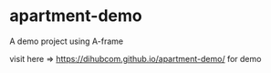 # apartment-demo
A demo project using A-frame

visit here => https://dihubcom.github.io/apartment-demo/ for demo
